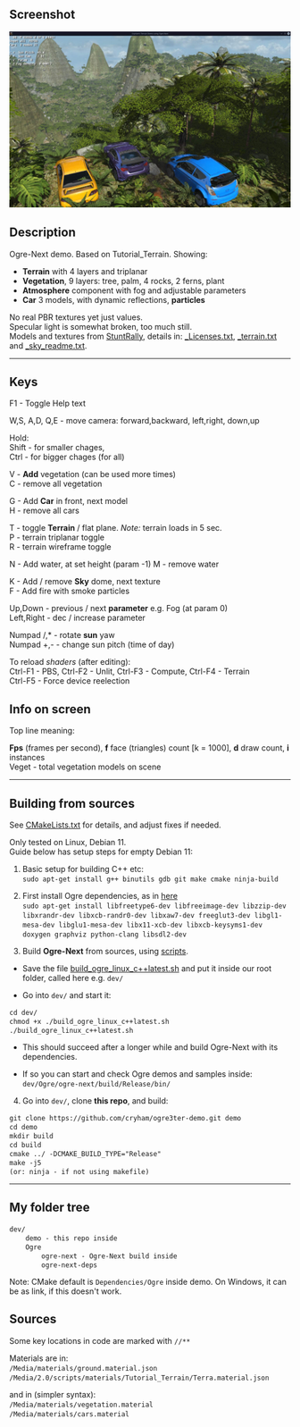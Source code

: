 ## Screenshot

![](https://github.com/cryham/ogre3ter-demo/blob/main/screen1.jpg?raw=true)


## Description

Ogre-Next demo. Based on Tutorial_Terrain.
Showing:
* **Terrain** with 4 layers and triplanar
* **Vegetation**, 9 layers: tree, palm, 4 rocks, 2 ferns, plant
* **Atmosphere** component with fog and adjustable parameters
* **Car** 3 models, with dynamic reflections, **particles**

No real PBR textures yet just values.  
Specular light is somewhat broken, too much still.  
Models and textures from [StuntRally](https://github.com/stuntrally/stuntrally), details in: [_Licenses.txt](https://github.com/cryham/ogre3ter-demo/blob/main/Media/models/_Licenses.txt), [_terrain.txt](https://github.com/cryham/ogre3ter-demo/blob/main/Media/2.0/scripts/materials/Tutorial_Terrain/_terrain.txt) and [_sky_readme.txt](https://github.com/cryham/ogre3ter-demo/blob/main/Media/textures/_sky_readme.txt).

----
## Keys

F1 - Toggle Help text  

W,S, A,D, Q,E - move camera: forward,backward, left,right, down,up

Hold:  
Shift - for smaller chages,  
Ctrl - for bigger chages  (for all)

V - **Add** vegetation (can be used more times)  
C - remove all vegetation  

G - Add **Car** in front, next model  
H - remove all cars

T - toggle **Terrain** / flat plane. _Note:_ terrain loads in 5 sec.  
P - terrain triplanar toggle  
R - terrain wireframe toggle  

N - Add water, at set height (param -1)
M - remove water  

K - Add / remove **Sky** dome, next texture  
F - Add fire with smoke particles  

Up,Down - previous / next **parameter** e.g. Fog (at param 0)  
Left,Right - dec / increase parameter  

Numpad /,* - rotate **sun** yaw  
Numpad +,- - change sun pitch (time of day)  

To reload *shaders* (after editing):  
Ctrl-F1 - PBS,  Ctrl-F2 - Unlit,  Ctrl-F3 - Compute,  Ctrl-F4 - Terrain  
Ctrl-F5 - Force device reelection  

## Info on screen

Top line meaning:

**Fps** (frames per second), **f** face (triangles) count [k = 1000], **d** draw count, **i** instances  
Veget - total vegetation models on scene

----
## Building from sources

See [CMakeLists.txt](/CMakeLists.txt) for details, and adjust fixes if needed.

Only tested on Linux, Debian 11.  
Guide below has setup steps for empty Debian 11:

1. Basic setup for building C++ etc:  
`sudo apt-get install g++ binutils gdb git make cmake ninja-build`

2. First install Ogre dependencies, as in [here](https://github.com/OGRECave/ogre-next#dependencies-linux)  
`sudo apt-get install libfreetype6-dev libfreeimage-dev libzzip-dev libxrandr-dev libxcb-randr0-dev libxaw7-dev freeglut3-dev libgl1-mesa-dev libglu1-mesa-dev libx11-xcb-dev libxcb-keysyms1-dev doxygen graphviz python-clang libsdl2-dev`

3. Build **Ogre-Next** from sources, using [scripts](https://github.com/OGRECave/ogre-next/tree/master/Scripts/BuildScripts/output).  

- Save the file [build_ogre_linux_c++latest.sh](https://raw.githubusercontent.com/OGRECave/ogre-next/master/Scripts/BuildScripts/output/build_ogre_linux_c%2B%2Blatest.sh) and put it inside our root folder, called here e.g. `dev/`

- Go into `dev/` and start it:  
```
cd dev/
chmod +x ./build_ogre_linux_c++latest.sh
./build_ogre_linux_c++latest.sh
```

- This should succeed after a longer while and build Ogre-Next with its dependencies.

- If so you can start and check Ogre demos and samples inside:  
`dev/Ogre/ogre-next/build/Release/bin/`

4. Go into `dev/`, clone **this repo**, and build:  
```
git clone https://github.com/cryham/ogre3ter-demo.git demo
cd demo
mkdir build
cd build
cmake ../ -DCMAKE_BUILD_TYPE="Release"
make -j5
(or: ninja - if not using makefile)
```

----
## My folder tree
```
dev/
    demo - this repo inside
    Ogre
        ogre-next - Ogre-Next build inside
        ogre-next-deps
```

Note: CMake default is `Dependencies/Ogre` inside demo. On Windows, it can be as link, if this doesn't work.

## Sources

Some key locations in code are marked with `//**`

Materials are in:  
`/Media/materials/ground.material.json`  
`/Media/2.0/scripts/materials/Tutorial_Terrain/Terra.material.json`  

and in (simpler syntax):  
`/Media/materials/vegetation.material`  
`/Media/materials/cars.material`  
